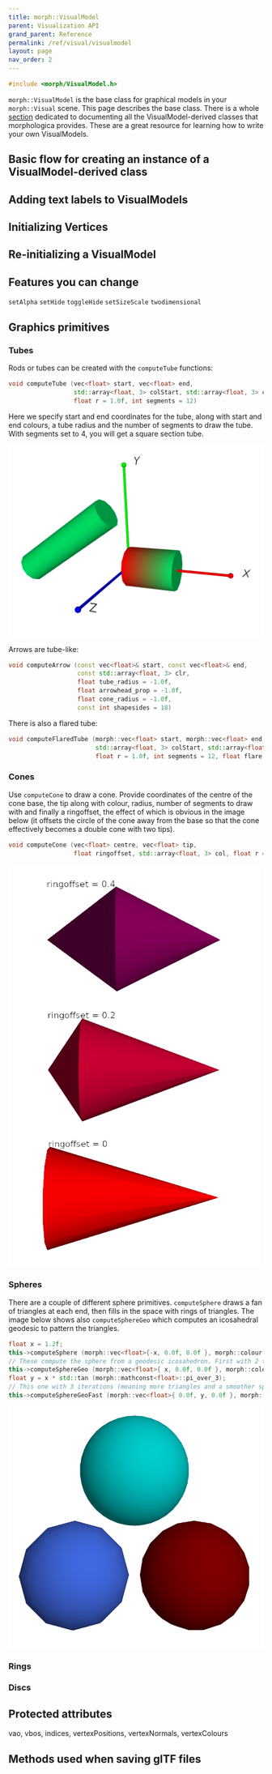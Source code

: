 ```yaml
---
title: morph::VisualModel
parent: Visualization API
grand_parent: Reference
permalink: /ref/visual/visualmodel
layout: page
nav_order: 2
---
```

```c++
#include <morph/VisualModel.h>
```

`morph::VisualModel` is the base class for graphical models in your
`morph::Visual` scene. This page describes the base class. There is a
whole [section](/morphologica/ref/visualmodels) dedicated to
documenting all the VisualModel-derived classes that morphologica
provides. These are a great resource for learning how to write your
own VisualModels.

## Basic flow for creating an instance of a VisualModel-derived class

## Adding text labels to VisualModels

## Initializing Vertices

## Re-initializing a VisualModel

## Features you can change

`setAlpha` `setHide` `toggleHide` `setSizeScale` `twodimensional`

## Graphics primitives

### Tubes

Rods or tubes can be created with the `computeTube` functions:
```c++
void computeTube (vec<float> start, vec<float> end,
                  std::array<float, 3> colStart, std::array<float, 3> colEnd,
                  float r = 1.0f, int segments = 12)
```

Here we specify start and end coordinates for the tube, along with start and end colours, a tube radius and the number of segments to draw the tube. With segments set to 4, you will get a square section tube.

![Screenshot of rods/tubes](https://github.com/ABRG-Models/morphologica/blob/main/docs/images/rods.png?raw=true)


Arrows are tube-like:
```c++
void computeArrow (const vec<float>& start, const vec<float>& end,
                   const std::array<float, 3> clr,
                   float tube_radius = -1.0f,
                   float arrowhead_prop = -1.0f,
                   float cone_radius = -1.0f,
                   const int shapesides = 18)
```
There is also a flared tube:
```c++
void computeFlaredTube (morph::vec<float> start, morph::vec<float> end,
                        std::array<float, 3> colStart, std::array<float, 3> colEnd,
                        float r = 1.0f, int segments = 12, float flare = 0.0f)
```
### Cones

Use `computeCone` to draw a cone. Provide coordinates of the centre of the cone base, the tip along with colour, radius, number of segments to draw with and finally a ringoffset, the effect of which is obvious in the image below (it offsets the circle of the cone away from the base so that the cone effectively becomes a double cone with two tips).

```c++
void computeCone (vec<float> centre, vec<float> tip,
                  float ringoffset, std::array<float, 3> col, float r = 1.0f, int segments = 12)
```

![Screenshot of the computeCone example](https://github.com/ABRG-Models/morphologica/blob/main/docs/images/A_simple_cone.png?raw=true)

### Spheres

There are a couple of different sphere primitives. `computeSphere` draws a fan of triangles at each end, then fills in the space with rings of triangles. The image below shows also `computeSphereGeo` which computes an icosahedral geodesic to pattern the triangles.
```c++
float x = 1.2f;
this->computeSphere (morph::vec<float>{-x, 0.0f, 0.0f }, morph::colour::royalblue, 1.0f, 12, 12);
// These compute the sphere from a geodesic icosahedron. First with 2 triangulation iterations
this->computeSphereGeo (morph::vec<float>{ x, 0.0f, 0.0f }, morph::colour::maroon, 1.0f, 2);
float y = x * std::tan (morph::mathconst<float>::pi_over_3);
// This one with 3 iterations (meaning more triangles and a smoother sphere) and compile-time geodesic computation
this->computeSphereGeoFast (morph::vec<float>{ 0.0f, y, 0.0f }, morph::colour::cyan3, 1.0f, 3);
```
![Screenshot of spheres](https://github.com/ABRG-Models/morphologica/blob/main/docs/images/Sphere_primitives.png?raw=true)

### Rings

### Discs

## Protected attributes

vao, vbos, indices, vertexPositions, vertexNormals, vertexColours

## Methods used when saving glTF files
